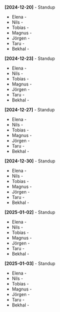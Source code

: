 **[2024-12-20]** - Standup
* Elena - 
* Nils -
* Tobias - 
* Magnus -
* Jörgen - 
* Taru -
* Bekhal -  


**[2024-12-23]** - Standup
* Elena - 
* Nils -
* Tobias - 
* Magnus -
* Jörgen - 
* Taru -
* Bekhal -  

**[2024-12-27]** - Standup
* Elena - 
* Nils -
* Tobias - 
* Magnus -
* Jörgen - 
* Taru -
* Bekhal -  

**[2024-12-30]** - Standup
* Elena - 
* Nils -
* Tobias - 
* Magnus -
* Jörgen - 
* Taru -
* Bekhal -  

**[2025-01-02]** - Standup
* Elena - 
* Nils -
* Tobias - 
* Magnus -
* Jörgen - 
* Taru -
* Bekhal -  

**[2025-01-03]** - Standup
* Elena - 
* Nils -
* Tobias - 
* Magnus -
* Jörgen - 
* Taru -
* Bekhal -  
